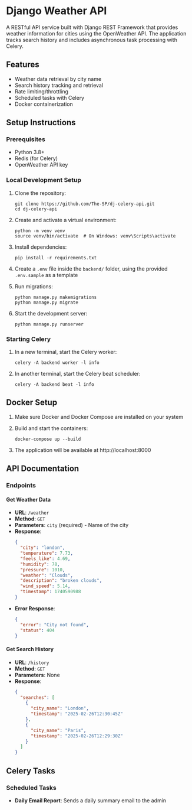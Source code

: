 # Django Weather API

A RESTful API service built with Django REST Framework that provides weather information for cities using the OpenWeather API. The application tracks search history and includes asynchronous task processing with Celery.

## Features

- Weather data retrieval by city name
- Search history tracking and retrieval
- Rate limiting/throttling
- Scheduled tasks with Celery
- Docker containerization

## Setup Instructions

### Prerequisites

- Python 3.8+
- Redis (for Celery)
- OpenWeather API key

### Local Development Setup

1. Clone the repository:
   ```
   git clone https://github.com/The-SP/dj-celery-api.git
   cd dj-celery-api
   ```

2. Create and activate a virtual environment:
   ```
   python -m venv venv
   source venv/bin/activate  # On Windows: venv\Scripts\activate
   ```

3. Install dependencies:
   ```
   pip install -r requirements.txt
   ```

4. Create a `.env` file inside the `backend/` folder, using the provided `.env.sample` as a template

5. Run migrations:
   ```
   python manage.py makemigrations
   python manage.py migrate
   ```

6. Start the development server:
   ```
   python manage.py runserver
   ```

### Starting Celery

1. In a new terminal, start the Celery worker:
   ```
   celery -A backend worker -l info
   ```

2. In another terminal, start the Celery beat scheduler:
   ```
   celery -A backend beat -l info
   ```

## Docker Setup

1. Make sure Docker and Docker Compose are installed on your system

2. Build and start the containers:
   ```
   docker-compose up --build
   ```

3. The application will be available at http://localhost:8000


## API Documentation

### Endpoints

#### Get Weather Data
- **URL**: `/weather`
- **Method**: `GET`
- **Parameters**: `city` (required) - Name of the city
- **Response**: 
  ```json
  {
    "city": "london",
    "temperature": 7.73,
    "feels_like": 4.69,
    "humidity": 78,
    "pressure": 1010,
    "weather": "Clouds",
    "description": "broken clouds",
    "wind_speed": 5.14,
    "timestamp": 1740590988
  }
  ```
- **Error Response**:
  ```json
  {
    "error": "City not found",
    "status": 404
  }
  ```

#### Get Search History
- **URL**: `/history`
- **Method**: `GET`
- **Parameters**: None
- **Response**:
  ```json
  {
    "searches": [
      {
        "city_name": "London",
        "timestamp": "2025-02-26T12:30:45Z"
      },
      {
        "city_name": "Paris",
        "timestamp": "2025-02-26T12:29:30Z"
      }
    ]
  }
  ```

## Celery Tasks

### Scheduled Tasks
- **Daily Email Report**: Sends a daily summary email to the admin 